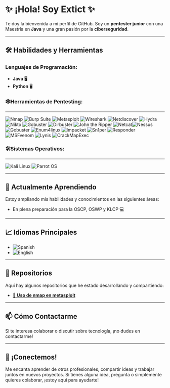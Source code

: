 # ✨ ¡Hola! Soy Extict ✨  
Te doy la bienvenida a mi perfil de GitHub. Soy un **pentester junior** con una Maestría en **Java** y una gran pasión por la **ciberseguridad**.

---

## 🛠️ Habilidades y Herramientas

### **Lenguajes de Programación:**
- **Java** 🖥️
- **Python** 🖥️
### **🕸️Herramientas de Pentesting:**

---

![Nmap](https://img.shields.io/badge/Nmap-007ACC?style=for-the-badge&logo=linux&logoColor=white&labelColor=000000) ![Burp Suite](https://img.shields.io/badge/Burp_Suite-FF6C37?style=for-the-badge&logo=burp-suite&logoColor=white&labelColor=000000) ![Metasploit](https://img.shields.io/badge/Metasploit-0082C9?style=for-the-badge&logo=metasploit&logoColor=white&labelColor=000000) ![Wireshark](https://img.shields.io/badge/Wireshark-1679A7?style=for-the-badge&logo=wireshark&logoColor=white&labelColor=000000) ![Netdiscover](https://img.shields.io/badge/Netdiscover-000000?style=for-the-badge&logo=linux&logoColor=white&labelColor=000000) ![Hydra](https://img.shields.io/badge/Hydra-00A9E0?style=for-the-badge&logo=hydra&logoColor=white&labelColor=000000) ![Nikto](https://img.shields.io/badge/Nikto-CC0000?style=for-the-badge&logo=nikto&logoColor=white&labelColor=000000) ![Gobuster](https://img.shields.io/badge/Gobuster-0D6EFD?style=for-the-badge&logo=go&logoColor=white&labelColor=000000) ![Dirbuster](https://img.shields.io/badge/Dirbuster-01A9B4?style=for-the-badge&logo=linux&logoColor=white&labelColor=000000) ![John the Ripper](https://img.shields.io/badge/John_the_Ripper-003A5C?style=for-the-badge&logo=john-the-ripper&logoColor=white&labelColor=000000) ![Netcat](https://img.shields.io/badge/Netcat-000000?style=for-the-badge&logo=linux&logoColor=white&labelColor=000000)![Nessus](https://img.shields.io/badge/Nessus-2D5F9A?style=for-the-badge&logo=nessus&logoColor=white&labelColor=000000) ![Gobuster](https://img.shields.io/badge/Gobuster-0D6EFD?style=for-the-badge&logo=go&logoColor=white&labelColor=000000) ![Enum4linux](https://img.shields.io/badge/Enum4linux-0A4C7E?style=for-the-badge&logo=linux&logoColor=white&labelColor=000000) ![Impacket](https://img.shields.io/badge/Impacket-003E6C?style=for-the-badge&logo=python&logoColor=white&labelColor=000000) ![Sn1per](https://img.shields.io/badge/Sn1per-212121?style=for-the-badge&logo=linux&logoColor=white&labelColor=000000) ![Responder](https://img.shields.io/badge/Responder-B30000?style=for-the-badge&logo=linux&logoColor=white&labelColor=000000) ![MSFvenom](https://img.shields.io/badge/MSFvenom-0082C9?style=for-the-badge&logo=metasploit&logoColor=white&labelColor=000000) ![Lynis](https://img.shields.io/badge/Lynis-0F4F57?style=for-the-badge&logo=linux&logoColor=white&labelColor=000000) ![CrackMapExec](https://img.shields.io/badge/CrackMapExec-0A4C7E?style=for-the-badge&logo=linux&logoColor=white&labelColor=000000)

### **🛠️Sistemas Operativos:**

---

![Kali Linux](https://img.shields.io/badge/Kali_Linux-557C94?style=for-the-badge&logo=kalilinux&logoColor=white&labelColor=000000) ![Parrot OS](https://img.shields.io/badge/Parrot_OS-0D8ABC?style=for-the-badge&logo=linux&logoColor=white&labelColor=000000)

---

## 🌱 Actualmente Aprendiendo

Estoy ampliando mis habilidades y conocimientos en las siguientes áreas:

- En plena preparación para la OSCP, OSWP y KLCP 💻

---

## 📈 Idiomas Principales

- ![Spanish](https://img.shields.io/badge/Spanish-EA4C89?style=for-the-badge&logo=google-translate&logoColor=white&labelColor=000000&color=1E1E1E)
- ![English](https://img.shields.io/badge/English-007ACC?style=for-the-badge&logo=google-translate&logoColor=white&labelColor=000000&color=1E1E1E)

---

## 🚀 Repositorios

Aquí hay algunos repositorios que he estado desarrollando y compartiendo:

- **[🔧 Uso de nmap en metasploit](https://github.com/extictz/nmap-metasploit)**  

---

## 📫 Cómo Contactarme

Si te interesa colaborar o discutir sobre tecnología, ¡no dudes en contactarme!

---

## 💬 ¡Conectemos!

Me encanta aprender de otros profesionales, compartir ideas y trabajar juntos en nuevos proyectos. Si tienes alguna idea, pregunta o simplemente quieres colaborar, ¡estoy aquí para ayudarte!
